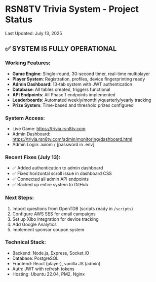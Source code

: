 # RSN8TV Trivia System - Project Status

Last Updated: July 13, 2025

## ✅ SYSTEM IS FULLY OPERATIONAL

### Working Features:
- **Game Engine**: Single-round, 30-second timer, real-time multiplayer
- **Player System**: Registration, profiles, device fingerprinting ready
- **Admin Dashboard**: 13-tab system with JWT authentication
- **Database**: All tables created, triggers functional
- **API Endpoints**: All Phase 1 endpoints implemented
- **Leaderboards**: Automated weekly/monthly/quarterly/yearly tracking
- **Prize System**: Time-based and threshold prizes configured

### System Access:
- Live Game: https://trivia.rsn8tv.com
- Admin Dashboard: https://trivia.rsn8tv.com/admin/monitoring/dashboard.html
- Admin Login: axiom / [password in .env]

### Recent Fixes (July 13):
- ✅ Added authentication to admin dashboard
- ✅ Fixed horizontal scroll issue in dashboard CSS
- ✅ Connected all admin API endpoints
- ✅ Backed up entire system to GitHub

### Next Steps:
1. Import questions from OpenTDB (scripts ready in `/scripts`)
2. Configure AWS SES for email campaigns
3. Set up Xibo integration for device tracking
4. Add Google Analytics
5. Implement sponsor coupon system

### Technical Stack:
- Backend: Node.js, Express, Socket.IO
- Database: PostgreSQL
- Frontend: React (player), vanilla JS (admin)
- Auth: JWT with refresh tokens
- Hosting: Ubuntu 22.04, PM2, Nginx
